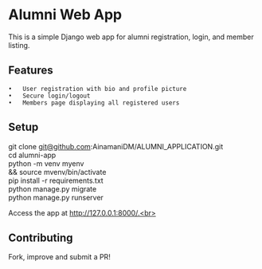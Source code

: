 # Alumni Web App

This is a simple Django web app for alumni registration, login, and member listing.

## Features

	•	User registration with bio and profile picture
	•	Secure login/logout
	•	Members page displaying all registered users

## Setup

git clone git@github.com:AinamaniDM/ALUMNI_APPLICATION.git <br> 
cd alumni-app  <br>
python -m venv myenv <br>
&& source mvenv/bin/activate  <br>
pip install -r requirements.txt <br> 
python manage.py migrate  <br>
python manage.py runserver <br> 

Access the app at http://127.0.0.1:8000/.<br>

## Contributing

Fork, improve and submit a PR!<br>

